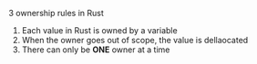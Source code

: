 3 ownership rules in Rust

1. Each value in Rust is owned by a variable
2. When the owner goes out of scope, the value is dellaocated
3. There can only be **ONE** owner at a time